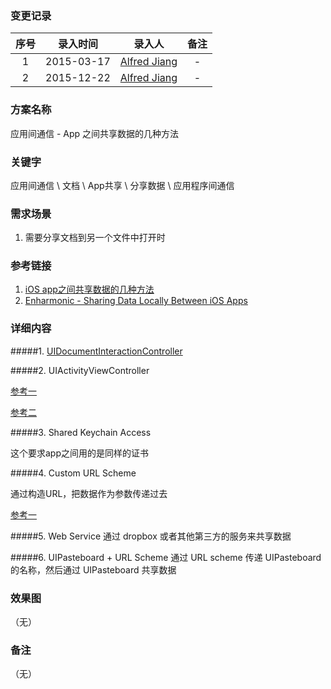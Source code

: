 ### 变更记录

| 序号 | 录入时间 | 录入人 | 备注 |
|:--------:|:--------:|:--------:|:--------:|
| 1 | 2015-03-17 | [Alfred Jiang](https://github.com/viktyz) | - |
| 2 | 2015-12-22 | [Alfred Jiang](https://github.com/viktyz) | - |

### 方案名称

应用间通信 - App 之间共享数据的几种方法

### 关键字

应用间通信 \ 文档 \ App共享 \ 分享数据 \ 应用程序间通信

### 需求场景

1. 需要分享文档到另一个文件中打开时

### 参考链接

1. [iOS app之间共享数据的几种方法](http://wufawei.com/2013/06/iOS-inter-app-communication/)
2. [Enharmonic - Sharing Data Locally Between iOS Apps](http://www.enharmonichq.com/sharing-data-locally-between-ios-apps/)

### 详细内容

#####1. [UIDocumentInteractionController](http://mobile.tutsplus.com/tutorials/iphone/previewing-and-opening-documents-with-uidocumentinteractioncontroller/)

#####2. UIActivityViewController

[参考一](http://nshipster.com/uiactivityviewcontroller/)

[参考二](http://www.codingexplorer.com/add-sharing-to-your-app-via-uiactivityviewcontroller/)

#####3. Shared Keychain Access

这个要求app之间用的是同样的证书

#####4. Custom URL Scheme

通过构造URL，把数据作为参数传递过去

[参考一](Note_00197_20161008.md)

#####5. Web Service 通过 dropbox 或者其他第三方的服务来共享数据

#####6. UIPasteboard + URL Scheme 通过 URL scheme 传递 UIPasteboard 的名称，然后通过 UIPasteboard 共享数据

### 效果图
（无）

### 备注
（无）

